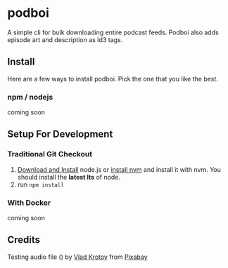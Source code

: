# podboi

A simple cli for bulk downloading entire podcast feeds.  Podboi also adds episode art and description as Id3 tags.

## Install

Here are a few ways to install podboi.  Pick the one that you like the best.

### npm / nodejs

coming soon

## Setup For Development

### Traditional Git Checkout

1. [Download and Install](https://nodejs.org/) node.js or [install nvm](https://github.com/nvm-sh/nvm?tab=readme-ov-file#installing-and-updating) and install it with nvm.  You should install the **latest lts** of node.
2. run `npm install`

### With Docker 

coming soon


## Credits

Testing audio file () by <a href="https://pixabay.com/users/moodmode-33139253/?utm_source=link-attribution&utm_medium=referral&utm_campaign=music&utm_content=201745">Vlad Krotov</a> from <a href="https://pixabay.com/music//?utm_source=link-attribution&utm_medium=referral&utm_campaign=music&utm_content=201745">Pixabay</a>